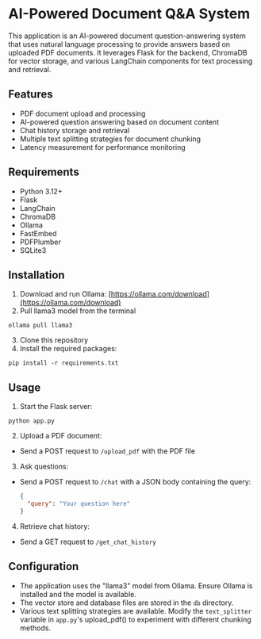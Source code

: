 # AI-Powered Document Q&A System

This application is an AI-powered document question-answering system that uses natural language processing to provide answers based on uploaded PDF documents. It leverages Flask for the backend, ChromaDB for vector storage, and various LangChain components for text processing and retrieval.

## Features

- PDF document upload and processing
- AI-powered question answering based on document content
- Chat history storage and retrieval
- Multiple text splitting strategies for document chunking
- Latency measurement for performance monitoring

## Requirements

- Python 3.12+
- Flask
- LangChain
- ChromaDB
- Ollama
- FastEmbed
- PDFPlumber
- SQLite3

## Installation
1. Download and run Ollama: [https://ollama.com/download](https://ollama.com/download)
2. Pull llama3 model from the terminal
```
ollama pull llama3
```
3. Clone this repository
4. Install the required packages:
```
pip install -r requirements.txt
```

## Usage

1. Start the Flask server:
```
python app.py
```
2. Upload a PDF document:
- Send a POST request to `/upload_pdf` with the PDF file

3. Ask questions:
- Send a POST request to `/chat` with a JSON body containing the query:
  ```json
  {
    "query": "Your question here"
  }
  ```

4. Retrieve chat history:
- Send a GET request to `/get_chat_history`

## Configuration

- The application uses the "llama3" model from Ollama. Ensure Ollama is installed and the model is available.
- The vector store and database files are stored in the `db` directory.
- Various text splitting strategies are available. Modify the `text_splitter` variable in `app.py`'s upload_pdf() to experiment with different chunking methods.